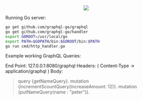 <div style="text-align:center"><img src ="https://www.pcgamesn.com/wp-content/uploads/legacy/civilization-2.jpg" /></div>

Running Go server:

```bash
go get github.com/graphql-go/graphql
go get github.com/graphql-go/handler
export GOROOT=/usr/local/go
export PATH=$GOPATH/bin:$GOROOT/bin:$PATH
go run cmd/http_handler.go
```

Example working GraphQL Queries:

End Point: 127.0.0.1:8080/graphql
Headers: ( Content-Type -> application/graphql )
Body:

> query {getNameQuery}. 
> mutation {incrementScountQuery(increaseAmount: 12)}. 
> mutation {putNameQuery(name : "peter")}. 

